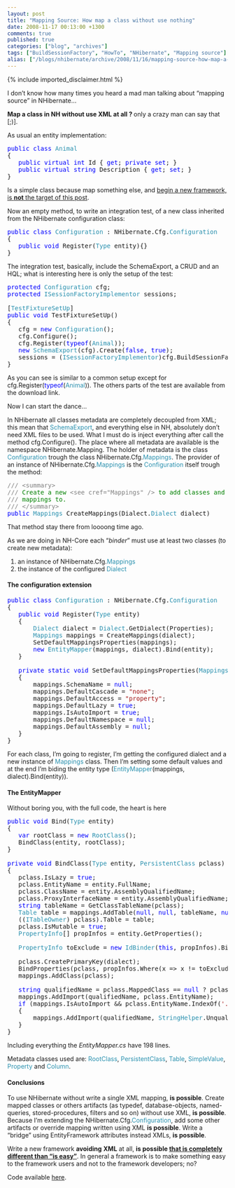 ```yaml
---
layout: post
title: "Mapping Source: How map a class without use nothing"
date: 2008-11-17 00:13:00 +1300
comments: true
published: true
categories: ["blog", "archives"]
tags: ["BuildSessionFactory", "HowTo", "NHibernate", "Mapping source"]
alias: ["/blogs/nhibernate/archive/2008/11/16/mapping-source-how-map-a-class-without-use-nothing.aspx"]
---
```

<!-- more -->
{% include imported_disclaimer.html %}
<p>I don&rsquo;t know how many times you heard a mad man talking about &ldquo;mapping source&rdquo; in NHibernate&hellip;</p>
<p><strong>Map a class in NH without use XML at all ? </strong>only a crazy man can say that [;)].</p>
<p>As usual an entity implementation:</p>
<pre class="code"><span style="color: blue">public class </span><span style="color: #2b91af">Animal<br /></span>{<br />   <span style="color: blue">public virtual int </span>Id { <span style="color: blue">get</span>; <span style="color: blue">private set</span>; }<br />   <span style="color: blue">public virtual string </span>Description { <span style="color: blue">get</span>; <span style="color: blue">set</span>; }<br />}</pre>
<p>Is a simple class because map something else, and <span style="text-decoration: underline;">begin a new framework, is <strong>not</strong> the target of this post</span>.</p>
<p>Now an empty method, to write an integration test, of a new class inherited from the NHibernate configuration class:</p>
<pre class="code"><span style="color: blue">public class </span><span style="color: #2b91af">Configuration </span>: NHibernate.Cfg.<span style="color: #2b91af">Configuration<br /></span>{<br />   <span style="color: blue">public void </span>Register(<span style="color: #2b91af">Type </span>entity){}<br />}</pre>
<p>The integration test, basically, include the SchemaExport, a CRUD and an HQL; what is interesting here is only the setup of the test:</p>
<pre class="code"><span style="color: blue">protected </span><span style="color: #2b91af">Configuration </span>cfg;<br /><span style="color: blue">protected </span><span style="color: #2b91af">ISessionFactoryImplementor </span>sessions;<br /><br />[<span style="color: #2b91af">TestFixtureSetUp</span>]<br /><span style="color: blue">public void </span>TestFixtureSetUp()<br />{<br />   cfg = <span style="color: blue">new </span><span style="color: #2b91af">Configuration</span>();<br />   cfg.Configure();<br />   cfg.Register(<span style="color: blue">typeof</span>(<span style="color: #2b91af">Animal</span>));<br />   <span style="color: blue">new </span><span style="color: #2b91af">SchemaExport</span>(cfg).Create(<span style="color: blue">false</span>, <span style="color: blue">true</span>);<br />   sessions = (<span style="color: #2b91af">ISessionFactoryImplementor</span>)cfg.BuildSessionFactory();<br />}</pre>
<p>
<a href="http://11011.net/software/vspaste"></a></p>
<p>As you can see is similar to a common setup except for cfg.Register(<span style="color: blue">typeof</span>(<span style="color: #2b91af">Animal</span>)). The others parts of the test are available from the download link.</p>
<p>Now I can start the dance&hellip;</p>
<p>In NHibernate all classes metadata are completely decoupled from XML; this mean that <span style="color: #2b91af">SchemaExport</span>, and everything else in NH, absolutely don&rsquo;t need XML files to be used. What I must do is inject everything after call the method cfg.Configure(). The place where all metadata are available is the namespace NHibernate.Mapping. The holder of metadata is the class <span style="color: #2b91af">Configuration</span> trough the class NHibernate.Cfg.<span style="color: #2b91af">Mappings</span>. The provider of an instance of NHibernate.Cfg.<span style="color: #2b91af">Mappings</span> is the <span style="color: #2b91af">Configuration</span> itself trough the method:</p>
<pre class="code"><span style="color: gray">/// &lt;summary&gt;<br />/// </span><span style="color: green">Create a new </span><span style="color: gray">&lt;see cref="Mappings" /&gt; </span><span style="color: green">to add classes and collection<br /></span><span style="color: gray">/// </span><span style="color: green">mappings to.<br /></span><span style="color: gray">/// &lt;/summary&gt;<br /></span><span style="color: blue">public </span><span style="color: #2b91af">Mappings </span>CreateMappings(Dialect.<span style="color: #2b91af">Dialect </span>dialect)</pre>
<p>
<a href="http://11011.net/software/vspaste"></a></p>
<p>That method stay there from loooong time ago.</p>
<p>As we are doing in NH-Core each &ldquo;<em>binder</em>&rdquo; must use at least two classes (to create new metadata):</p>
<ol>
<li>an instance of NHibernate.Cfg.<span style="color: #2b91af">Mappings</span> </li>
<li>the instance of the configured <span style="color: #2b91af">Dialect</span> </li>
</ol>
<h4>The configuration extension</h4>
<pre class="code"><span style="color: blue">public class </span><span style="color: #2b91af">Configuration </span>: NHibernate.Cfg.<span style="color: #2b91af">Configuration<br /></span>{<br />   <span style="color: blue">public void </span>Register(<span style="color: #2b91af">Type </span>entity)<br />   {<br />       <span style="color: #2b91af">Dialect </span>dialect = <span style="color: #2b91af">Dialect</span>.GetDialect(Properties);<br />       <span style="color: #2b91af">Mappings </span>mappings = CreateMappings(dialect);<br />       SetDefaultMappingsProperties(mappings);<br />       <span style="color: blue">new </span><span style="color: #2b91af">EntityMapper</span>(mappings, dialect).Bind(entity);<br />   }<br /><br />   <span style="color: blue">private static void </span>SetDefaultMappingsProperties(<span style="color: #2b91af">Mappings </span>mappings)<br />   {<br />       mappings.SchemaName = <span style="color: blue">null</span>;<br />       mappings.DefaultCascade = <span style="color: #a31515">"none"</span>;<br />       mappings.DefaultAccess = <span style="color: #a31515">"property"</span>;<br />       mappings.DefaultLazy = <span style="color: blue">true</span>;<br />       mappings.IsAutoImport = <span style="color: blue">true</span>;<br />       mappings.DefaultNamespace = <span style="color: blue">null</span>;<br />       mappings.DefaultAssembly = <span style="color: blue">null</span>;<br />   }<br />}</pre>
<p>For each class, I&rsquo;m going to register, I&rsquo;m getting the configured dialect and a new instance of <span style="color: #2b91af">Mappings</span> class. Then I&rsquo;m setting some default values and at the end I&rsquo;m biding the entity type (<span style="color: #2b91af">EntityMapper</span>(mappings, dialect).Bind(entity)).</p>
<h4>The EntityMapper</h4>
<p>Without boring you, with the full code, the heart is here</p>
<pre class="code"><span style="color: blue">public void </span>Bind(<span style="color: #2b91af">Type </span>entity)<br />{<br />   <span style="color: blue">var </span>rootClass = <span style="color: blue">new </span><span style="color: #2b91af">RootClass</span>();<br />   BindClass(entity, rootClass);<br />}<br /><br /><span style="color: blue">private void </span>BindClass(<span style="color: #2b91af">Type </span>entity, <span style="color: #2b91af">PersistentClass </span>pclass)<br />{<br />   pclass.IsLazy = <span style="color: blue">true</span>;<br />   pclass.EntityName = entity.FullName;<br />   pclass.ClassName = entity.AssemblyQualifiedName;<br />   pclass.ProxyInterfaceName = entity.AssemblyQualifiedName;<br />   <span style="color: blue">string </span>tableName = GetClassTableName(pclass);<br />   <span style="color: #2b91af">Table </span>table = mappings.AddTable(<span style="color: blue">null</span>, <span style="color: blue">null</span>, tableName, <span style="color: blue">null</span>, pclass.IsAbstract.GetValueOrDefault());<br />   ((<span style="color: #2b91af">ITableOwner</span>) pclass).Table = table;<br />   pclass.IsMutable = <span style="color: blue">true</span>;<br />   <span style="color: #2b91af">PropertyInfo</span>[] propInfos = entity.GetProperties();<br /><br />   <span style="color: #2b91af">PropertyInfo </span>toExclude = <span style="color: blue">new </span><span style="color: #2b91af">IdBinder</span>(<span style="color: blue">this</span>, propInfos).Bind(pclass, table);<br /><br />   pclass.CreatePrimaryKey(dialect);<br />   BindProperties(pclass, propInfos.Where(x =&gt; x != toExclude));<br />   mappings.AddClass(pclass);<br /><br />   <span style="color: blue">string </span>qualifiedName = pclass.MappedClass == <span style="color: blue">null </span>? pclass.EntityName : pclass.MappedClass.AssemblyQualifiedName;<br />   mappings.AddImport(qualifiedName, pclass.EntityName);<br />   <span style="color: blue">if </span>(mappings.IsAutoImport &amp;&amp; pclass.EntityName.IndexOf(<span style="color: #a31515">'.'</span>) &gt; 0)<br />   {<br />       mappings.AddImport(qualifiedName, <span style="color: #2b91af">StringHelper</span>.Unqualify(pclass.EntityName));<br />   }<br />}</pre>
<p>Including everything the <em>EntityMapper.cs</em> have 198 lines.</p>
<p>Metadata classes used are: <span style="color: #2b91af">RootClass</span>, <span style="color: #2b91af">PersistentClass</span>, <span style="color: #2b91af">Table</span>, <span style="color: #2b91af">SimpleValue</span>, <span style="color: #2b91af">Property</span> and <span style="color: #2b91af">Column</span>.</p>
<h4>Conclusions</h4>
<p>To use NHibernate without write a single XML mapping, <strong>is possible</strong>. Create mapped classes or others artifacts (as typedef, database-objects, named-queries, stored-procedures, filters and so on) without use XML, <strong>is possible</strong>. Because I&rsquo;m extending the NHibernate.Cfg.<span style="color: #2b91af">Configuration</span>, add some other artifacts or override mapping written using XML <strong>is possible</strong>. Write a &ldquo;bridge&rdquo; using EntityFramework attributes instead XMLs, <strong>is possible</strong>.</p>
<p>Write a new framework <strong>avoiding</strong> <strong>XML</strong> at all, <strong>is possible <span style="text-decoration: underline;">that is completely different than &ldquo;is easy&rdquo;</span></strong>. In general a framework is to make something easy to the framework users and not to the framework developers; no?</p>
<p>Code available <a href="http://code.google.com/p/unhaddins/source/browse/#svn/HunabKu/src/MappingSource/MappingSource">here</a>.</p>
